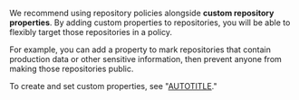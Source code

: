 We recommend using repository policies alongside **custom repository properties**. By adding custom properties to repositories, you will be able to flexibly target those repositories in a policy.

For example, you can add a property to mark repositories that contain production data or other sensitive information, then prevent anyone from making those repositories public.

To create and set custom properties, see "[AUTOTITLE](/organizations/managing-organization-settings/managing-custom-properties-for-repositories-in-your-organization)."
